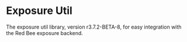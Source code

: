 # Exposure Util

The exposure util library, version r3.7.2-BETA-8, for easy integration with the Red Bee exposure backend.